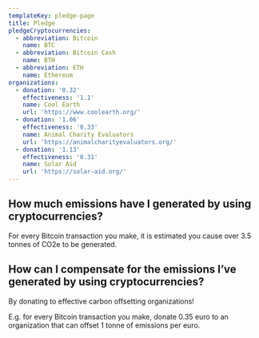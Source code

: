 ```yaml
---
templateKey: pledge-page
title: Pledge
pledgeCryptocurrencies:
  - abbreviation: Bitcoin
    name: BTC
  - abbreviation: Bitcoin Cash
    name: BTH
  - abbreviation: ETH
    name: Ethereum
organizations:
  - donation: '0.32'
    effectiveness: '1.1'
    name: Cool Earth
    url: 'https://www.coolearth.org/'
  - donation: '1.06'
    effectiveness: '0.33'
    name: Animal Charity Evaluators
    url: 'https://animalcharityevaluators.org/'
  - donation: '1.13'
    effectiveness: '0.31'
    name: Solar Aid
    url: 'https://solar-aid.org/'
---
```

## How much emissions have I generated by using cryptocurrencies?

For every Bitcoin transaction you make, it is estimated you cause over 3.5 tonnes of CO2e to be generated.

## How can I compensate for the emissions I’ve generated by using cryptocurrencies?

By donating to effective carbon offsetting organizations!

E.g. for every Bitcoin transaction you make, donate 0.35 euro to an organization that can offset 1 tonne of emissions per euro.
